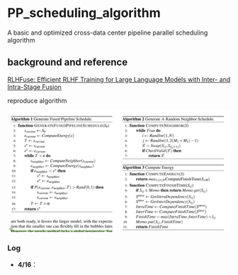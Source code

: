 # PP_scheduling_algorithm

A basic  and  optimized cross-data center  pipeline parallel scheduling algorithm

## background and reference

[ RLHFuse: Efficient RLHF Training for Large Language Models with Inter- and Intra-Stage Fusion](https://arxiv.org/abs/2409.13221)

reproduce algorithm

![basic_algorithm](\photo\basic_algorithm.png)

### Log

+ **4/16**：
